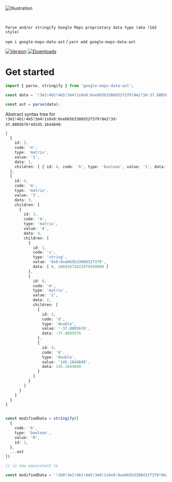 <br>

![Illustration](media/banner.jpg)

<br>

    Parse and/or stringify Google Maps proprietary data type (aka !1m3 style)

`npm i google-maps-data-ast` / `yarn add google-maps-data-ast`

[![Version](https://img.shields.io/npm/v/google-maps-data-ast?style=flat&colorA=000000&colorB=000000)](https://www.npmjs.com/package/google-maps-data-ast)
[![Downloads](https://img.shields.io/npm/dt/google-maps-data-ast.svg?style=flat&colorA=000000&colorB=000000)](https://www.npmjs.com/package/google-maps-data-ast)

# Get started
```ts
import { parse, stringify } from 'google-maps-data-ast';

const data = '!3m1!4b1!4m5!3m4!1s0x0:0xe665b3308d32f379!8m2!3d-37.8805676!4d145.1644849';

const ast = parse(data);
```

Abstract syntax tree for `!3m1!4b1!4m5!3m4!1s0x0:0xe665b3308d32f379!8m2!3d-37.8805676!4d145.1644849`:
```ts
[
  {
    id: 3,
    code: 'm',
    type: 'matrix',
    value: '1',
    data: 1,
    children: [ { id: 4, code: 'b', type: 'boolean', value: '1', data: true } ]
  },
  {
    id: 4,
    code: 'm',
    type: 'matrix',
    value: '5',
    data: 5,
    children: [
      {
        id: 3,
        code: 'm',
        type: 'matrix',
        value: '4',
        data: 4,
        children: [
          {
            id: 1,
            code: 's',
            type: 'string',
            value: '0x0:0xe665b3308d32f379',
            data: [ 0, 16601872622479930000 ]
          },
          {
            id: 8,
            code: 'm',
            type: 'matrix',
            value: '2',
            data: 2,
            children: [
              {
                id: 3,
                code: 'd',
                type: 'double',
                value: '-37.8805676',
                data: -37.8805676
              },
              {
                id: 4,
                code: 'd',
                type: 'double',
                value: '145.1644849',
                data: 145.1644849
              }
            ]
          }
        ]
      }
    ]
  }
]
```

```ts

const modifiedData = stringify([
  {
    code: 'b',
    type: 'boolean',
    value: '0',
    id: 1,
  },
  ...ast
])

// is now equivalent to

const modifiedData = '!1b0!3m1!4b1!4m5!3m4!1s0x0:0xe665b3308d32f379!8m2!3d-37.8805676!4d145.1644849'

```
